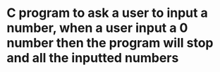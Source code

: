 # C program to ask a user to input a number, when a user input a 0 number then the program will stop and all the inputted numbers
